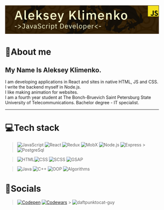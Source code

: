 [![Header](https://github.com/aleksskeyDEV/aleksskeyDEV/blob/main/assets/img/header.png)](https://spb.hh.ru/applicant/resumes/view?resume=925ac913ff099b70550039ed1f454654483741)

# 🐉About me

## My Name Is Aleksey Klimenko.

I am developing applications in React and sites in native HTML, JS and CSS.  
I write the backend myself in Node.js.  
I like making animation for websites.  
I am a fourth year student at The Bonch-Bruevich Saint Petersburg State University of Telecommunications. Bachelor degree - IT specialist.

---

# 💻Tech stack

> ![JavaScript](https://img.shields.io/badge/-JavaScript-F4E11E?style=for-the-badge&logo=JavaScript&logoColor=000000) ![React](https://img.shields.io/badge/-React-47C5FB?style=for-the-badge&logo=react&logoColor=ffffff) ![Redux](https://img.shields.io/badge/-Redux-7248B6?style=for-the-badge&logo=redux&logoColor=ffffff) ![MobX](https://img.shields.io/badge/-MobX-E16013?style=for-the-badge&logo=MobX&logoColor=ffffff) ![Node.js](https://img.shields.io/badge/-Node.js-6FA660?style=for-the-badge&logo=node.js&logoColor=000000) ![Express](https://img.shields.io/badge/-Express.js-313D48?style=for-the-badge&logo=Express&logoColor=ffffff) > ![PostgreSql](https://img.shields.io/badge/-PostgreSql-6296CC?style=for-the-badge&logo=postgresql&logoColor=ffffff)

> ![HTML](https://img.shields.io/badge/-HTML-DD4B25?style=for-the-badge&logo=html5&logoColor=ffffff)![CSS](https://img.shields.io/badge/-CSS-254BDD?style=for-the-badge&logo=css3&logoColor=ffffff) ![SCSS](https://img.shields.io/badge/-SCSS-C76494?style=for-the-badge&logo=sass&logoColor=ffffff) ![GSAP](https://img.shields.io/badge/-gsap-262626?style=for-the-badge&logo=GreenSock&logoColor=ffffff)

> ![Java](https://img.shields.io/badge/Java-222222?style=for-the-badge&logo=Java&logoColor=E5D3FF) ![C++](https://img.shields.io/badge/-C++-222222?style=for-the-badge&logo=C%2b%2b&logoColor=6296CC) ![OOP](https://img.shields.io/badge/-OOP-222222?style=for-the-badge&logo=oop&logoColor=6296CC) ![Algorithms](https://img.shields.io/badge/-algorithms-222222?style=for-the-badge&logo=algorithms&logoColor=6296CC)

# 👺Socials

> [![Codepen](https://img.shields.io/badge/-Codepen-090909?style=for-the-badge&logo=codepen&logoColor=ffffff)](https://codepen.io/AlekSSey) [![Codewars](https://img.shields.io/badge/-Codewars-222222?style=for-the-badge&logo=codewars&logoColor=B1361E)](https://www.codewars.com/users/AlekSSeyKlimenko) > ![daftpunktocat-guy](https://octodex.github.com/images/daftpunktocat-guy.gif)
